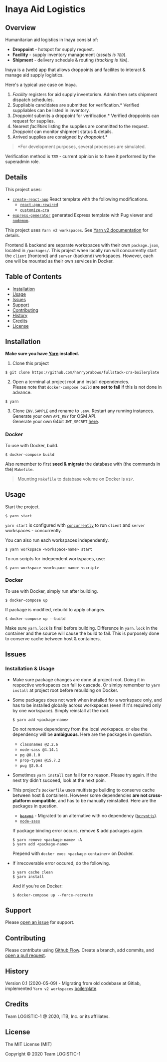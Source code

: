 # Inaya Aid Logistics

## Overview

Humanitarian aid logistics in Inaya consist of:

- **Droppoint** - hotspot for supply request.
- **Facility** - supply inventory management (_assets is `TBD`_).
- **Shipment** - delivery schedule & routing (_tracking is `TBA`_).

Inaya is a (web) app that allows droppoints and facilites to interact & manage aid supply logistics.

Here's a typical use case on Inaya.

1. _Facility_ registers for aid supply inventorism. Admin then sets shipment dispatch schedules.
2. Suppliable candidates are submitted for verification.\* Verified suppliables can be listed in inventory.
3. _Droppoint_ submits a droppoint for verification.\* Verified droppoints can request for supplies.
4. Nearest _facilities_ listing the supplies are committed to the request. _Droppoint_ can monitor shipment status & details.
5. Arrived supplies are consigned by _droppoint_.\*

> \*For development purposes, several processes are simulated.

Verification method is _`TBD`_ - current opinion is to have it performed by the superadmin role.

## Details

This project uses:

- [`create-react-app`](https://github.com/facebook/create-react-app) React template with the following modifications.
  - [`react-app-rewired`](https://github.com/timarney/react-app-rewired)
  - [`customize-cra`](https://github.com/arackaf/customize-cra)
- [`express-generator`](https://github.com/expressjs/generator) generated Express template with Pug viewer and [`nodemon`](https://github.com/remy/nodemon).

This project uses `Yarn v2 workspaces`. See [Yarn v2 documentation](https://yarnpkg.com/features/pnp) for details.

Frontend & backend are separate workspaces with their own `package.json`, located in `/packages/`. This project when locally run will concurrently start the `client` (frontend) and `server` (backend) workspaces. However, each one will be mounted as their own services in Docker.

## Table of Contents

- [Installation](#installation)
- [Usage](#usage)
- [Issues](#issues)
- [Support](#contributing)
- [Contributing](#contributing)
- [History](#history)
- [Credits](#credits)
- [License](#license)

## Installation

**Make sure you have [Yarn](https://github.com/yarnpkg/yarn) installed.**

1. Clone this project

```
$ git clone https://github.com/harryprabowo/fullstack-cra-boilerplate
```

2. Open a terminal at project root and install dependencies.  
   Please note that `docker-compose build` **are set to fail** if this is not done in advance.

```
$ yarn
```

3. Clone `ENV.SAMPLE` and rename to `.env`. Restart any running instances.  
   Generate your own `API_KEY` for OSM API.  
   Generate your own 64bit `JWT_SECRET` [here](https://www.grc.com/passwords.htm).

### Docker

To use with Docker, build.

```
$ docker-compose build
```

Also remember to first **seed & migrate** the database with (the commands in the) `Makefile`.

> Mounting `Makefile` to database volume on Docker is `WIP`.

## Usage

Start the project.

```
$ yarn start
```

`yarn start` is configured with [`concurrently`](https://github.com/kimmobrunfeldt/concurrently) to run `client` and `server` workspaces - concurrently.

You can also run each workspaces independently.

```
$ yarn workspace <workspace-name> start
```

To run scripts for independent workspaces, use:

```
$ yarn workspace <workspace-name> <script>
```

### Docker

To use with Docker, simply run after building.

```
$ docker-compose up
```

If package is modified, rebuild to apply changes.

```
$ docker-compose up --build
```

Make sure `yarn.lock` is final before building. Difference in `yarn.lock` in the container and the source will cause the build to fail. This is purposely done to conserve cache between host & containers.

## Issues

### Installation & Usage

- Make sure package changes are done at project root. Doing it in respective workspaces can fail to cascade. Or simlpy remember to `yarn install` at project root before rebuilding on Docker.
- Some packages does not work when installed for a workspace only, and has to be installed globally across workspaces (even if it's required only by one workspace). Simply reinstall at the root.

  ```
  $ yarn add <package-name>
  ```

  Do not remove dependency from the local workspace. or else the dependency will be **ambiguous**. Here are the packages in question.

  - `classnames @2.2.6`
  - `node-sass @4.14.1`
  - `pg @8.1.0`
  - `prop-types @15.7.2`
  - `pug @2.0.4`

- Sometimes `yarn install` can fail for no reason. Please try again. If the next try didn't succeed, look at the next poin.
- This project's `Dockerfile` uses multistage building to conserve cache between host & containers. However some dependencies **are not cross-platform compatible**, and has to be manually reinstalled. Here are the packages in question.

  - [~~`bcrypt`~~](https://github.com/kelektiv/node.bcrypt.js) - Migrated to an alternative with no dependency ([`bcryptjs`](https://github.com/dcodeIO/bcrypt.js)).
  - [`node-sass`](https://github.com/sass/node-sass)

  If package binding error occurs, remove & add packages again.

  ```
  $ yarn remove <package-name> -A
  $ yarn add <package-name>
  ```

  Prepend with `docker exec <package-container>` on Docker.

- If irrecoverable error occured, do the following.
  ```
  $ yarn cache clean
  $ yarn install
  ```
  And if you're on Docker:
  ```
  $ docker-compose up --force-recreate
  ```

## Support

Please [open an issue](https://github.com/harryprabowo/inaya/issues/new) for support.

## Contributing

Please contribute using [Github Flow](https://guides.github.com/introduction/flow/). Create a branch, add commits, and [open a pull request](https://github.com/harryprabowo/inaya/compare/).

## History

Version 0.1 (2020-05-09) - Migrating from old codebase at Gitlab, implemented `Yarn v2 workspaces` [boilerplate](https://github.com/harryprabowo/fullstack-cra-monorepo-boilerplate).

## Credits

Team LOGISTIC-1 @ 2020, ITB, Inc. or its affiliates.

## License

The MIT License (MIT)

Copyright © 2020 Team LOGISTIC-1
